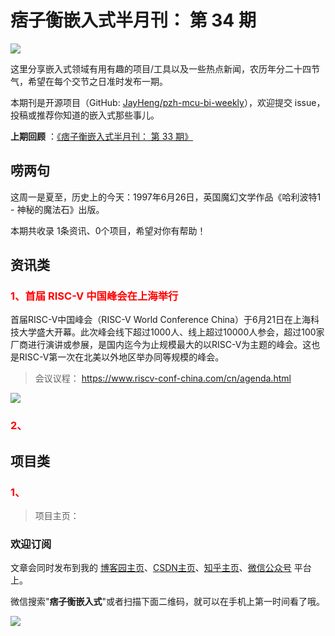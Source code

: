 # 痞子衡嵌入式半月刊： 第 34 期

![](http://henjay724.com/image/cnblogs/pzh_mcu_bi_weekly.PNG)

这里分享嵌入式领域有用有趣的项目/工具以及一些热点新闻，农历年分二十四节气，希望在每个交节之日准时发布一期。

本期刊是开源项目（GitHub: [JayHeng/pzh-mcu-bi-weekly](https://github.com/JayHeng/pzh-mcu-bi-weekly)），欢迎提交 issue，投稿或推荐你知道的嵌入式那些事儿。

**上期回顾** ：[《痞子衡嵌入式半月刊： 第 33 期》](https://www.cnblogs.com/henjay724/p/14879976.html)

## 唠两句

这周一是夏至，历史上的今天：1997年6月26日，英国魔幻文学作品《哈利波特1 - 神秘的魔法石》出版。

本期共收录 1条资讯、0个项目，希望对你有帮助！

## 资讯类

### <font color="red">1、首届 RISC-V 中国峰会在上海举行</font>

首届RISC-V中国峰会（RISC-V World Conference China）于6月21日在上海科技大学盛大开幕。此次峰会线下超过1000人、线上超过10000人参会，超过100家厂商进行演讲或参展，是国内迄今为止规模最大的以RISC-V为主题的峰会。这也是RISC-V第一次在北美以外地区举办同等规模的峰会。

> 会议议程： https://www.riscv-conf-china.com/cn/agenda.html

![](http://henjay724.com/image/biweekly20210626/RISC-V_World_Conference_China_1st.PNG)

### <font color="red">2、</font>

## 项目类

### <font color="red">1、</font>


> 项目主页：


### 欢迎订阅

文章会同时发布到我的 [博客园主页](https://www.cnblogs.com/henjay724/)、[CSDN主页](https://blog.csdn.net/henjay724)、[知乎主页](https://www.zhihu.com/people/henjay724)、[微信公众号](http://weixin.sogou.com/weixin?type=1&query=痞子衡嵌入式) 平台上。

微信搜索"__痞子衡嵌入式__"或者扫描下面二维码，就可以在手机上第一时间看了哦。

![](http://henjay724.com/image/github/pzhMcu_qrcode_258x258.jpg)


